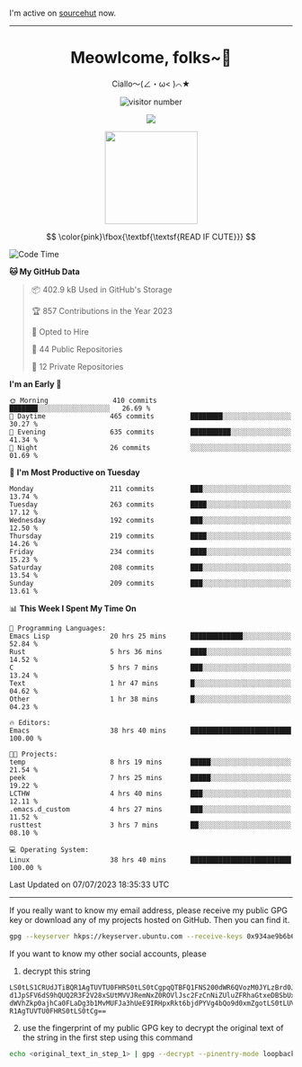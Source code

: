 I'm active on [sourcehut](https://sr.ht/~meow_king/) now. 

---

<div align="center">
  <h1>Meowlcome, folks~👋</h1>
  <p>Ciallo～(∠・ω< )⌒★</p>
</div>

<p align="center">
  <img src="https://count.getloli.com/get/@Ziqi-Yang?theme=rule34" alt="visitor number" />
</p>

<p align="center">
  <img src="https://skillicons.dev/icons?i=rust,c,py,flutter,go,java,js,bash,linux,emacs" />
</p>
<p align="center">
  <img height="165" src="https://github-readme-stats.vercel.app/api?username=Ziqi-Yang&show_icons=true&include_all_commits=true&hide_border=true" />
</p>

$$
\color{pink}\fbox{\textbf{\textsf{READ IF CUTE}}}
$$

<!--START_SECTION:waka-->
![Code Time](http://img.shields.io/badge/Code%20Time-1%2C327%20hrs%2017%20mins-blue)

**🐱 My GitHub Data** 

> 📦 402.9 kB Used in GitHub's Storage 
 > 
> 🏆 857 Contributions in the Year 2023
 > 
> 💼 Opted to Hire
 > 
> 📜 44 Public Repositories 
 > 
> 🔑 12 Private Repositories 
 > 
**I'm an Early 🐤** 

```text
🌞 Morning                410 commits         ███████░░░░░░░░░░░░░░░░░░   26.69 % 
🌆 Daytime                465 commits         ████████░░░░░░░░░░░░░░░░░   30.27 % 
🌃 Evening                635 commits         ██████████░░░░░░░░░░░░░░░   41.34 % 
🌙 Night                  26 commits          ░░░░░░░░░░░░░░░░░░░░░░░░░   01.69 % 
```
📅 **I'm Most Productive on Tuesday** 

```text
Monday                   211 commits         ███░░░░░░░░░░░░░░░░░░░░░░   13.74 % 
Tuesday                  263 commits         ████░░░░░░░░░░░░░░░░░░░░░   17.12 % 
Wednesday                192 commits         ███░░░░░░░░░░░░░░░░░░░░░░   12.50 % 
Thursday                 219 commits         ████░░░░░░░░░░░░░░░░░░░░░   14.26 % 
Friday                   234 commits         ████░░░░░░░░░░░░░░░░░░░░░   15.23 % 
Saturday                 208 commits         ███░░░░░░░░░░░░░░░░░░░░░░   13.54 % 
Sunday                   209 commits         ███░░░░░░░░░░░░░░░░░░░░░░   13.61 % 
```


📊 **This Week I Spent My Time On** 

```text
💬 Programming Languages: 
Emacs Lisp               20 hrs 25 mins      █████████████░░░░░░░░░░░░   52.84 % 
Rust                     5 hrs 36 mins       ████░░░░░░░░░░░░░░░░░░░░░   14.52 % 
C                        5 hrs 7 mins        ███░░░░░░░░░░░░░░░░░░░░░░   13.24 % 
Text                     1 hr 47 mins        █░░░░░░░░░░░░░░░░░░░░░░░░   04.62 % 
Other                    1 hr 38 mins        █░░░░░░░░░░░░░░░░░░░░░░░░   04.23 % 

🔥 Editors: 
Emacs                    38 hrs 40 mins      █████████████████████████   100.00 % 

🐱‍💻 Projects: 
temp                     8 hrs 19 mins       █████░░░░░░░░░░░░░░░░░░░░   21.54 % 
peek                     7 hrs 25 mins       █████░░░░░░░░░░░░░░░░░░░░   19.22 % 
LCTHW                    4 hrs 40 mins       ███░░░░░░░░░░░░░░░░░░░░░░   12.11 % 
.emacs.d_custom          4 hrs 27 mins       ███░░░░░░░░░░░░░░░░░░░░░░   11.52 % 
rusttest                 3 hrs 7 mins        ██░░░░░░░░░░░░░░░░░░░░░░░   08.10 % 

💻 Operating System: 
Linux                    38 hrs 40 mins      █████████████████████████   100.00 % 
```


 Last Updated on 07/07/2023 18:35:33 UTC
<!--END_SECTION:waka-->

-----

If you really want to know my email address, please receive my public GPG key or download any of my projects hosted on GitHub. Then you can find it. 
```bash
gpg --keyserver hkps://keyserver.ubuntu.com --receive-keys 0x934ae9b6b6e9ff34
```
If you want to know my other social accounts, please
1) decrypt this string
```
LS0tLS1CRUdJTiBQR1AgTUVTU0FHRS0tLS0tCgpqQTBFQ1FNS200dWR6QVozM0JYLzBrd0JNU0Ru
d1JpSFV6dS9hQUQ2R3F2V28xSUtMVVJRemNxZ0ROVlJsc2FzCnNiZUluZFRhaGtxeDBSbUxEajVq
dWVhZkp0ajhCa0FLaDg3b1MvMUFJa3hUeE9IRHpxRkt6bjdPYVg4bQo9d0xmZgotLS0tLUVORCBQ
R1AgTUVTU0FHRS0tLS0tCg==
```
2) use the fingerprint of my public GPG key to decrypt the original text of the string in the first step using this command
```bash
echo <original_text_in_step_1> | gpg --decrypt --pinentry-mode loopback --armor
```


